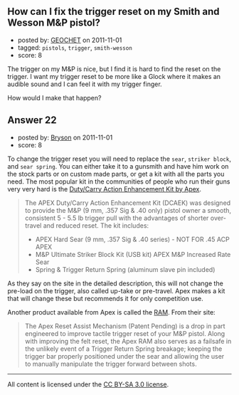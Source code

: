 ## How can I fix the trigger reset on my Smith and Wesson M&P pistol?

- posted by: [GEOCHET](https://stackexchange.com/users/-1/22-geochet) on 2011-11-01
- tagged: `pistols`, `trigger`, `smith-wesson`
- score: 8

<p>The trigger on my M&amp;P is nice, but I find it is hard to find the reset on the trigger. I want my trigger reset to be more like a Glock where it makes an audible sound and I can feel it with my trigger finger.</p>

<p>How would I make that happen?</p>



## Answer 22

- posted by: [Bryson](https://stackexchange.com/users/-1/32-bryson) on 2011-11-01
- score: 8

<p>To change the trigger reset you will need to replace the <code>sear</code>, <code>striker block</code>, and <code>sear spring</code>. You can either take it to a gunsmith and have him work on the stock parts or on custom made parts, or get a kit with all the parts you need. The most popular kit in the communities of people who run their guns very very hard is the <a href="https://apextactical.com/store/product-info.php?pid35.html">Duty/Carry Action Enhancement Kit by Apex</a>.</p>

<blockquote>
  <p>The APEX Duty/Carry Action Enhancement Kit (DCAEK) was designed to
  provide the M&amp;P (9 mm, .357 Sig &amp; .40 only) pistol owner a smooth,
  consistent 5 - 5.5 lb trigger pull with the advantages of shorter
  over-travel and reduced reset.  The kit includes:</p>
  
  <ul>
  <li>APEX Hard Sear (9 mm, .357 Sig &amp; .40 series) - NOT FOR .45 ACP APEX</li>
  <li>M&amp;P Ultimate Striker Block Kit (USB kit) APEX M&amp;P Increased Rate Sear</li>
  <li>Spring &amp; Trigger Return Spring (aluminum slave pin included)</li>
  </ul>
</blockquote>

<p>As they say on the site in the detailed description, this will not change the pre-load on the trigger, also called up-take or pre-travel. Apex makes a kit that will change these but recommends it for only competition use.</p>

<p>Another product available from Apex is called the <a href="https://apextactical.com/store/product-info.php?pid44.html">RAM</a>. From their site:</p>

<blockquote>
  <p>The Apex Reset Assist Mechanism (Patent Pending) is a drop in part
  engineered to improve tactile trigger reset of your M&amp;P pistol.  Along
  with improving the felt reset, the Apex RAM also serves as a failsafe
  in the unlikely event of a Trigger Return Spring breakage; keeping the
  trigger bar properly positioned under the sear and allowing the user
  to manually manipulate the trigger forward between shots.</p>
</blockquote>




---

All content is licensed under the [CC BY-SA 3.0 license](https://creativecommons.org/licenses/by-sa/3.0/).
